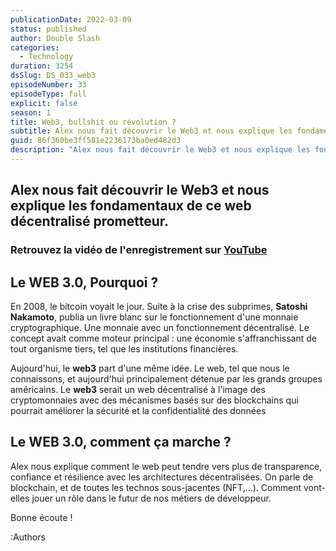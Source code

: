 ```yaml
---
publicationDate: 2022-03-09
status: published
author: Double Slash
categories:
  - Technology
duration: 3254
dsSlug: DS_033_web3
episodeNumber: 33
episodeType: full
explicit: false
season: 1
title: Web3, bullshit ou révolution ?
subtitle: Alex nous fait découvrir le Web3 et nous explique les fondamentaux de ce web décentralisé prometteur.
guid: 86f360be3ff581e2236173ba0ed482d3
description: "Alex nous fait découvrir le Web3 et nous explique les fondamentaux de ce web décentralisé prometteur. Retrouvez la vidéo de l'enregistrement sur YouTube Le WEB 3.0, Pourquoi ? En 2008, le bitcoin voyait le jour. Suite à la crise des subprimes, Satoshi Nakamoto, publia un livre blanc sur le fonctionnement d'une monnaie cryptographique. Une monnaie avec un fonctionnement décentralisé. Le concept avait comme moteur principal : une économie s'affranchissant de tout organisme tiers, tel que les institutions financières. Aujourd'hui, le web3 part d'une même idée. Le web, tel que nous le connaissons, et aujourd'hui principalement détenue par les grands groupes américains. Le web3 serait un web décentralisé à l'image des cryptomonnaies avec des mécanismes basés sur des blockchains qui pourrait améliorer la sécurité et la confidentialité des données Le WEB 3.0, comment ça marche ? Alex nous explique comment le web peut tendre vers plus de transparence, confiance et résilience avec les architectures décentralisées. On parle de blockchain, et de toutes les technos sous-jacentes (NFT,...). Comment vont-elles jouer un rôle dans le futur de nos métiers de développeur. Bonne écoute ! Podcast présenté par : Alexandre Duval @xlanex6 Patrick Faramaz @PatrickFaramaz"
---
```


## Alex nous fait découvrir le Web3 et nous explique les fondamentaux de ce web décentralisé prometteur.

### Retrouvez la vidéo de l'enregistrement sur [YouTube](https://youtu.be/A8yk7NT__HM)

## Le WEB 3.0, Pourquoi ?

En 2008, le bitcoin voyait le jour. Suite à la crise des subprimes, **Satoshi Nakamoto**, publia un livre blanc sur le fonctionnement d'une monnaie cryptographique. Une monnaie avec un fonctionnement décentralisé. Le concept avait comme moteur principal : une économie s'affranchissant de tout organisme tiers, tel que les institutions financières.

Aujourd'hui, le **web3** part d'une même idée. Le web, tel que nous le connaissons, et aujourd'hui principalement détenue par les grands groupes américains.
Le **web3** serait un web décentralisé à l'image des cryptomonnaies avec des mécanismes basés sur des blockchains qui pourrait améliorer la sécurité et la confidentialité des données

## Le WEB 3.0, comment ça marche ?

Alex nous explique comment le web peut tendre vers plus de transparence, confiance et résilience avec les architectures décentralisées.
On parle de blockchain, et de toutes les technos sous-jacentes (NFT,...). Comment vont-elles jouer un rôle dans le futur de nos métiers de développeur.

Bonne écoute !

:Authors
